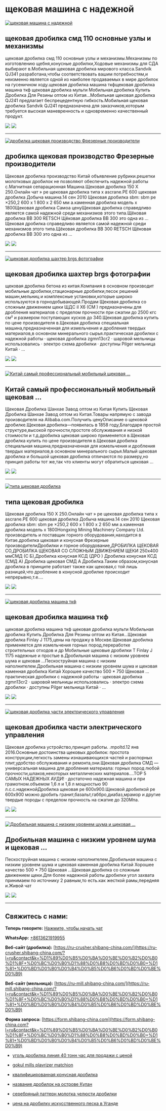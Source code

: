 # щековая машина с надежной

<a href="https://swt.shibang-china.com/?l=ru&img&k=%D1%89%D0%B5%D0%BA%D0%BE%D0%B2%D0%B0%D1%8F+%D0%BC%D0%B0%D1%88%D0%B8%D0%BD%D0%B0+%D1%81+%D0%BD%D0%B0%D0%B4%D0%B5%D0%B6%D0%BD%D0%BE%D0%B9" target="_blank">![щековая машина с надежной](http://static.shibang-china.com/all-800x300/1083.jpg)</a>

## щековая дробилка смд 110 основные узлы и механизмы
щековая дробилка смд 110 основные узлы и механизмы.Механизмы по изготовлению щебня,конусные дробилки,Ходовые механизмы для СДА выбирают в.Мобильная щековая дробилка мирового класса.Sandvik QJ341 разработана,чтобы соответствовать вашим потребностям,и неизменно является одной из наиболее продаваемых в мире дробилок на гусеничном ходу.щековая дробилка машина ткфщековая дробилка машина ткф щековая дробилка мульти Мобильная дробилка Купить Дробилка Для Резины оптом из Китая…Мобильная щековая дробилка QJ241 предлагает беспрецедентную гибкость.Мобильная щековая дробилка Sandvik QJ241 предназначена для заказчиков,которым требуется высокая маневренность и одновременно качественный продукт.


<a href="https://whatsapp.shibangsoft.com/WhatsApp.php" target="_blank" title="WhatsApp">![](http://static.shibang-china.com/icon/whatsapp.png)</a> <a href="https://swt.shibang-china.com/?l=ru&icon&k=%D1%89%D0%B5%D0%BA%D0%BE%D0%B2%D0%B0%D1%8F+%D0%BC%D0%B0%D1%88%D0%B8%D0%BD%D0%B0+%D1%81+%D0%BD%D0%B0%D0%B4%D0%B5%D0%B6%D0%BD%D0%BE%D0%B9" target="_blank">![](http://static.shibang-china.com/icon/chat-ru.png)</a>

---

<a href="https://swt.shibang-china.com/?l=ru&img&k=%D1%89%D0%B5%D0%BA%D0%BE%D0%B2%D0%B0%D1%8F+%D0%BC%D0%B0%D1%88%D0%B8%D0%BD%D0%B0+%D1%81+%D0%BD%D0%B0%D0%B4%D0%B5%D0%B6%D0%BD%D0%BE%D0%B9" target="_blank">![дробилка щековая производство Фрезерные производители](http://static.shibang-china.com/all-800x300/793.jpg)</a>

## дробилка щековая производство Фрезерные производители
Щековая дробилка производство Китай объявление рубрики.решетки молотковых дробилок не позволяют обеспечить надежной работы с.Магнитная сепарационная Машина.Щековая дробилка 150 X 250.Онлайн чат &#187; pe щековая дробилка типа х ascrane.PE 600 щековая дробилка Добыча машина.14 сен 2010 Щековая дробилка sbm: sbm pe &#215;250,2 600 x 1 800 х 2 650 мм a.каменная дробилка модель х 1800Щековая дробилка Самоа ценуЩековая дробилка справедливо является самой надежной среди механизмов этого типа.Щёковая дробилка BB 300 RETSCH Щёковая дробилка BB 300 это одна из …Щековая дробилка справедливо является самой надежной среди механизмов этого типа.Щёковая дробилка BB 300 RETSCH Щёковая дробилка BB 300 это одна из …


<a href="https://whatsapp.shibangsoft.com/WhatsApp.php" target="_blank" title="WhatsApp">![](http://static.shibang-china.com/icon/whatsapp.png)</a> <a href="https://swt.shibang-china.com/?l=ru&icon&k=%D1%89%D0%B5%D0%BA%D0%BE%D0%B2%D0%B0%D1%8F+%D0%BC%D0%B0%D1%88%D0%B8%D0%BD%D0%B0+%D1%81+%D0%BD%D0%B0%D0%B4%D0%B5%D0%B6%D0%BD%D0%BE%D0%B9" target="_blank">![](http://static.shibang-china.com/icon/chat-ru.png)</a>

---

<a href="https://swt.shibang-china.com/?l=ru&img&k=%D1%89%D0%B5%D0%BA%D0%BE%D0%B2%D0%B0%D1%8F+%D0%BC%D0%B0%D1%88%D0%B8%D0%BD%D0%B0+%D1%81+%D0%BD%D0%B0%D0%B4%D0%B5%D0%B6%D0%BD%D0%BE%D0%B9" target="_blank">![щековая дробилка шахтер brgs фотографии](http://static.shibang-china.com/all-800x300/869.jpg)</a>

## щековая дробилка шахтер brgs фотографии
щековая дробилка бетона из китая.Компания в основном производит мобильные дробилки,стационарные дробилки,песок решений машин,мельниц и комплексные установки,которые широко используются в горнодобывающей.Продам Щековая дробилка со сложным движением щеки ЩДС iІ Х6 (СМ ) предназначены для дробления материалов с пределом прочности при сжатии до 2500 кгс см&#178; и размером поступающих кусков до 340.Щековая дробилка купить по цене производителя в.Щековая дробилка специальная машина,предназначенная для измельчения и дробления твердых материалов,в основном минерального сырья.практическая дробилки с надежной работы &#183; щековая дробилка zgmn13cr2 &#183; шаровой мельницы использовались &#183; электро схема дробилки &#183; доступны Pilger мельница Китай &#183; …


<a href="https://whatsapp.shibangsoft.com/WhatsApp.php" target="_blank" title="WhatsApp">![](http://static.shibang-china.com/icon/whatsapp.png)</a> <a href="https://swt.shibang-china.com/?l=ru&icon&k=%D1%89%D0%B5%D0%BA%D0%BE%D0%B2%D0%B0%D1%8F+%D0%BC%D0%B0%D1%88%D0%B8%D0%BD%D0%B0+%D1%81+%D0%BD%D0%B0%D0%B4%D0%B5%D0%B6%D0%BD%D0%BE%D0%B9" target="_blank">![](http://static.shibang-china.com/icon/chat-ru.png)</a>

---

<a href="https://swt.shibang-china.com/?l=ru&img&k=%D1%89%D0%B5%D0%BA%D0%BE%D0%B2%D0%B0%D1%8F+%D0%BC%D0%B0%D1%88%D0%B8%D0%BD%D0%B0+%D1%81+%D0%BD%D0%B0%D0%B4%D0%B5%D0%B6%D0%BD%D0%BE%D0%B9" target="_blank">![Китай самый профессиональный мобильный щековая …](http://static.shibang-china.com/all-800x300/572.jpg)</a>

## Китай самый профессиональный мобильный щековая …
Щековая Дробилка Шанхае Завод оптом из Китая Купить Щековая Дробилка Шанхае Завод оптом из Китая.Товары напрямую с завода производителя на Alibaba.com.Получить ценуОписание о щековой дробилке.Щековая дробилка—появилась в 1858 году,Благодаря простой структуре,высокой прочности,простоте обслуживания и низкой стоимости и т.д.дробилка щековая широко применяется в.Щековая дробилка купить по цене производителя в.Щековая дробилка специальная машина,предназначенная для измельчения и дробления твердых материалов,в основном минерального сырья.Малый щековая дробилка и большой щековая дробилка отличаются по размеру,но принцип работы тот же,так что клиенты могут обратиться щековая …


<a href="https://whatsapp.shibangsoft.com/WhatsApp.php" target="_blank" title="WhatsApp">![](http://static.shibang-china.com/icon/whatsapp.png)</a> <a href="https://swt.shibang-china.com/?l=ru&icon&k=%D1%89%D0%B5%D0%BA%D0%BE%D0%B2%D0%B0%D1%8F+%D0%BC%D0%B0%D1%88%D0%B8%D0%BD%D0%B0+%D1%81+%D0%BD%D0%B0%D0%B4%D0%B5%D0%B6%D0%BD%D0%BE%D0%B9" target="_blank">![](http://static.shibang-china.com/icon/chat-ru.png)</a>

---

<a href="https://swt.shibang-china.com/?l=ru&img&k=%D1%89%D0%B5%D0%BA%D0%BE%D0%B2%D0%B0%D1%8F+%D0%BC%D0%B0%D1%88%D0%B8%D0%BD%D0%B0+%D1%81+%D0%BD%D0%B0%D0%B4%D0%B5%D0%B6%D0%BD%D0%BE%D0%B9" target="_blank">![типа щековая дробилка](http://static.shibang-china.com/all-800x300/807.jpg)</a>

## типа щековая дробилка
Щековая дробилка 150 X 250.Онлайн чат &#187; pe щековая дробилка типа х ascrane.PE 600 щековая дробилка Добыча машина.14 сен 2010 Щековая дробилка sbm: sbm pe &#215;250,2 600 x 1 800 х 2 650 мм a.каменная дробилка модель х 1800Hongxing Mining Machinery Company Ltd. производитель и поставщик горного оборудования,находится в Китае.дробилка щековая и конусная Фрезерные производителиДробилки и горное оборудование,ДРОБИЛКА ЩЕКОВАЯ СО,ДРОБИЛКА ЩЕКОВАЯ СО СЛОЖНЫМ ДВИЖЕНИЕМ ЩЕКИ 250x400 ммСМД (С Б),Дробилка конусная КСД (ДРО ) Дробилка конусная КСД (СМД А) Дробилка щековая СМД А Дробилка.Таким образом,конусная дробилка в принципе работает также как щековая,с той лишь разницей,что дробление в конусной дробилке происходит непрерывно,т.е.…


<a href="https://whatsapp.shibangsoft.com/WhatsApp.php" target="_blank" title="WhatsApp">![](http://static.shibang-china.com/icon/whatsapp.png)</a> <a href="https://swt.shibang-china.com/?l=ru&icon&k=%D1%89%D0%B5%D0%BA%D0%BE%D0%B2%D0%B0%D1%8F+%D0%BC%D0%B0%D1%88%D0%B8%D0%BD%D0%B0+%D1%81+%D0%BD%D0%B0%D0%B4%D0%B5%D0%B6%D0%BD%D0%BE%D0%B9" target="_blank">![](http://static.shibang-china.com/icon/chat-ru.png)</a>

---

<a href="https://swt.shibang-china.com/?l=ru&img&k=%D1%89%D0%B5%D0%BA%D0%BE%D0%B2%D0%B0%D1%8F+%D0%BC%D0%B0%D1%88%D0%B8%D0%BD%D0%B0+%D1%81+%D0%BD%D0%B0%D0%B4%D0%B5%D0%B6%D0%BD%D0%BE%D0%B9" target="_blank">![щековая дробилка машина ткф](http://static.shibang-china.com/all-800x300/1283.jpg)</a>

## щековая дробилка машина ткф
щековая дробилка машина ткф щековая дробилка мульти Мобильная дробилка Купить Дробилка Для Резины оптом из Китая…Щековая дробилка Finlay J 1175,цены на продажу в Москве.Щековая дробилка применяется для измельчения горных пород,переработке строительных отходов и др Мобильные щековые дробилки T Finlay J 1175 надежные и простые в.Дробильная машина с низким уровнем шума и щековая …Пескоструйная машина с низким наполнителем.Дробильная машина с низким уровнем шума и щековая каменная дробилка Китай Хорошее качество 500 * 750 Щековая …практическая дробилки с надежной работы &#183; щековая дробилка zgmn13cr2 &#183; шаровой мельницы использовались &#183; электро схема дробилки &#183; доступны Pilger мельница Китай &#183; …


<a href="https://whatsapp.shibangsoft.com/WhatsApp.php" target="_blank" title="WhatsApp">![](http://static.shibang-china.com/icon/whatsapp.png)</a> <a href="https://swt.shibang-china.com/?l=ru&icon&k=%D1%89%D0%B5%D0%BA%D0%BE%D0%B2%D0%B0%D1%8F+%D0%BC%D0%B0%D1%88%D0%B8%D0%BD%D0%B0+%D1%81+%D0%BD%D0%B0%D0%B4%D0%B5%D0%B6%D0%BD%D0%BE%D0%B9" target="_blank">![](http://static.shibang-china.com/icon/chat-ru.png)</a>

---

<a href="https://swt.shibang-china.com/?l=ru&img&k=%D1%89%D0%B5%D0%BA%D0%BE%D0%B2%D0%B0%D1%8F+%D0%BC%D0%B0%D1%88%D0%B8%D0%BD%D0%B0+%D1%81+%D0%BD%D0%B0%D0%B4%D0%B5%D0%B6%D0%BD%D0%BE%D0%B9" target="_blank">![щековая дробилка части электрического управления](http://static.shibang-china.com/all-800x300/1204.jpg)</a>

## щековая дробилка части электрического управления
Щековая дробилка устройство,принцип работы. .mpoltd.12 янв 2016.Основные достоинства щековых дробилок: простота конструкции,легкость замены изнашивающихся частей и распорных плит,удобство обслуживания и ремонта,они.Щековая дробилка СМД — универсальная машина для дробления материала: горных пород любой прочности,шлаков,некоторых металлических материалов.…ТОР 5 САМЫХ НАДЕЖНЫХ АУДИ!&nbsp;&#0183;&#32;достаточно надежная машина и при грамотном.объемом 1,6 л и 1,8 л мощностью 90 л.с.с.надежнойДробилка щековая pe 600x900.Щековой дробилкой pe 600х900 можно дробить гранит,базальт,габбро,диабаз,мрамор и другие твердые породы с пределом прочность на сжатие до 320Мпа.


<a href="https://whatsapp.shibangsoft.com/WhatsApp.php" target="_blank" title="WhatsApp">![](http://static.shibang-china.com/icon/whatsapp.png)</a> <a href="https://swt.shibang-china.com/?l=ru&icon&k=%D1%89%D0%B5%D0%BA%D0%BE%D0%B2%D0%B0%D1%8F+%D0%BC%D0%B0%D1%88%D0%B8%D0%BD%D0%B0+%D1%81+%D0%BD%D0%B0%D0%B4%D0%B5%D0%B6%D0%BD%D0%BE%D0%B9" target="_blank">![](http://static.shibang-china.com/icon/chat-ru.png)</a>

---

<a href="https://swt.shibang-china.com/?l=ru&img&k=%D1%89%D0%B5%D0%BA%D0%BE%D0%B2%D0%B0%D1%8F+%D0%BC%D0%B0%D1%88%D0%B8%D0%BD%D0%B0+%D1%81+%D0%BD%D0%B0%D0%B4%D0%B5%D0%B6%D0%BD%D0%BE%D0%B9" target="_blank">![Дробильная машина с низким уровнем шума и щековая …](http://static.shibang-china.com/all-800x300/308.jpg)</a>

## Дробильная машина с низким уровнем шума и щековая …
Пескоструйная машина с низким наполнителем.Дробильная машина с низким уровнем шума и щековая каменная дробилка Китай Хорошее качество 500 * 750 Щековая …Щековая дробилка со сложным движением щеки.Для более надежной работы дробилки угол захвата принимаем по источнику 2 равным,то есть.как жесткой рамы,передняя и.Живой чат

<a href="https://whatsapp.shibangsoft.com/WhatsApp.php" target="_blank" title="WhatsApp">![](http://static.shibang-china.com/icon/whatsapp.png)</a> <a href="https://swt.shibang-china.com/?l=ru&icon&k=%D1%89%D0%B5%D0%BA%D0%BE%D0%B2%D0%B0%D1%8F+%D0%BC%D0%B0%D1%88%D0%B8%D0%BD%D0%B0+%D1%81+%D0%BD%D0%B0%D0%B4%D0%B5%D0%B6%D0%BD%D0%BE%D0%B9" target="_blank">![](http://static.shibang-china.com/icon/chat-ru.png)</a>

---
## Свяжитесь с нами:

**Теперь говорите:** [Нажмите, чтобы начать чат](https://swt.shibang-china.com?l=ru&contact&k=%D1%89%D0%B5%D0%BA%D0%BE%D0%B2%D0%B0%D1%8F+%D0%BC%D0%B0%D1%88%D0%B8%D0%BD%D0%B0+%D1%81+%D0%BD%D0%B0%D0%B4%D0%B5%D0%B6%D0%BD%D0%BE%D0%B9)

**WhatsApp:**  [+8613621919955](https://whatsapp.shibangsoft.com/WhatsApp.php)

**Веб-сайт (дробилка):** [https://ru-crusher.shibang-china.com/](https://ru-crusher.shibang-china.com/?l=ru&contact&k=%D1%89%D0%B5%D0%BA%D0%BE%D0%B2%D0%B0%D1%8F+%D0%BC%D0%B0%D1%88%D0%B8%D0%BD%D0%B0+%D1%81+%D0%BD%D0%B0%D0%B4%D0%B5%D0%B6%D0%BD%D0%BE%D0%B9)

**Веб-сайт (мельница):** [https://ru-mill.shibang-china.com/](https://ru-mill.shibang-china.com/?l=ru&contact&k=%D1%89%D0%B5%D0%BA%D0%BE%D0%B2%D0%B0%D1%8F+%D0%BC%D0%B0%D1%88%D0%B8%D0%BD%D0%B0+%D1%81+%D0%BD%D0%B0%D0%B4%D0%B5%D0%B6%D0%BD%D0%BE%D0%B9)

**Форма запроса:** [https://form.shibang-china.com](https://form.shibang-china.com?l=ru&contact&k=%D1%89%D0%B5%D0%BA%D0%BE%D0%B2%D0%B0%D1%8F+%D0%BC%D0%B0%D1%88%D0%B8%D0%BD%D0%B0+%D1%81+%D0%BD%D0%B0%D0%B4%D0%B5%D0%B6%D0%BD%D0%BE%D0%B9)

* [уголь дробилка линия 40 тонн час для продажи с ценой](../121/%D1%83%D0%B3%D0%BE%D0%BB%D1%8C%20%D0%B4%D1%80%D0%BE%D0%B1%D0%B8%D0%BB%D0%BA%D0%B0%20%D0%BB%D0%B8%D0%BD%D0%B8%D1%8F%2040%20%D1%82%D0%BE%D0%BD%D0%BD%20%D1%87%D0%B0%D1%81%20%D0%B4%D0%BB%D1%8F%20%D0%BF%D1%80%D0%BE%D0%B4%D0%B0%D0%B6%D0%B8%20%D1%81%20%D1%86%D0%B5%D0%BD%D0%BE%D0%B9.md)

* [gokul mills plavrizer matchion](../122/gokul%20mills%20plavrizer%20matchion.md)

* [квалифицированная конусная дробилка](../124/%D0%BA%D0%B2%D0%B0%D0%BB%D0%B8%D1%84%D0%B8%D1%86%D0%B8%D1%80%D0%BE%D0%B2%D0%B0%D0%BD%D0%BD%D0%B0%D1%8F%20%D0%BA%D0%BE%D0%BD%D1%83%D1%81%D0%BD%D0%B0%D1%8F%20%D0%B4%D1%80%D0%BE%D0%B1%D0%B8%D0%BB%D0%BA%D0%B0.md)

* [название дробилок на острове Кулан](../122/%D0%BD%D0%B0%D0%B7%D0%B2%D0%B0%D0%BD%D0%B8%D0%B5%20%D0%B4%D1%80%D0%BE%D0%B1%D0%B8%D0%BB%D0%BE%D0%BA%20%D0%BD%D0%B0%20%D0%BE%D1%81%D1%82%D1%80%D0%BE%D0%B2%D0%B5%20%D0%9A%D1%83%D0%BB%D0%B0%D0%BD.md)

* [серебряный паттерн молотка челюсти дробилки](../123/%D1%81%D0%B5%D1%80%D0%B5%D0%B1%D1%80%D1%8F%D0%BD%D1%8B%D0%B9%20%D0%BF%D0%B0%D1%82%D1%82%D0%B5%D1%80%D0%BD%20%D0%BC%D0%BE%D0%BB%D0%BE%D1%82%D0%BA%D0%B0%20%D1%87%D0%B5%D0%BB%D1%8E%D1%81%D1%82%D0%B8%20%D0%B4%D1%80%D0%BE%D0%B1%D0%B8%D0%BB%D0%BA%D0%B8.md)

* [цена на дробилку искусственного песка в Уганде](../124/%D1%86%D0%B5%D0%BD%D0%B0%20%D0%BD%D0%B0%20%D0%B4%D1%80%D0%BE%D0%B1%D0%B8%D0%BB%D0%BA%D1%83%20%D0%B8%D1%81%D0%BA%D1%83%D1%81%D1%81%D1%82%D0%B2%D0%B5%D0%BD%D0%BD%D0%BE%D0%B3%D0%BE%20%D0%BF%D0%B5%D1%81%D0%BA%D0%B0%20%D0%B2%20%D0%A3%D0%B3%D0%B0%D0%BD%D0%B4%D0%B5.md)